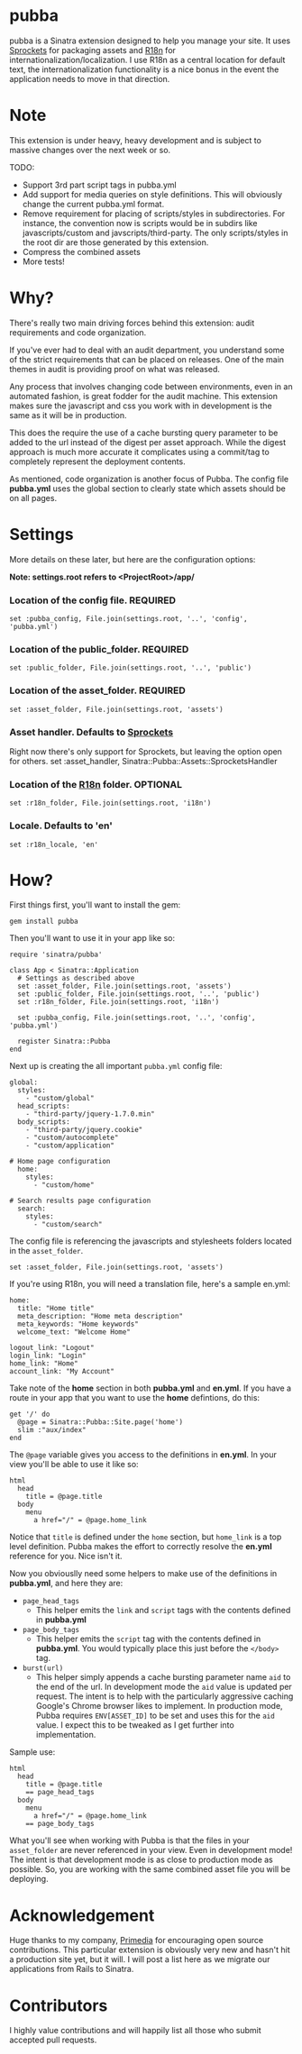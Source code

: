# pubba

pubba is a Sinatra extension designed to help you manage your site. It uses [Sprockets](https://github.com/sstephenson/sprockets) for packaging assets and [R18n](http://r18n.rubyforge.org/) for internationalization/localization. I use R18n as a central location for default text, the internationalization functionality is a nice bonus in the event the application needs to move in that direction.

# Note

This extension is under heavy, heavy development and is subject to massive changes over the next week or so.

TODO:

* Support 3rd part script tags in pubba.yml
* Add support for media queries on style definitions. This will obviously change the current pubba.yml format.
* Remove requirement for placing of scripts/styles in subdirectories. For instance, the convention now is scripts would be in subdirs like javascripts/custom and javscripts/third-party. The only scripts/styles in the root dir are those generated by this extension.
* Compress the combined assets
* More tests!

# Why?

There's really two main driving forces behind this extension: audit requirements and code organization.

If you've ever had to deal with an audit department, you understand some of the strict requirements that can be placed on releases. One of the main themes in audit is providing proof on what was released.

Any process that involves changing code between environments, even in an automated fashion, is great fodder for the audit machine. This extension makes sure the javascript and css you work with in development is the same as it will be in production.

This does the require the use of a cache bursting query parameter to be added to the url instead of the digest per asset approach. While the digest approach is much more accurate it complicates using a commit/tag to completely represent the deployment contents.

As mentioned, code organization is another focus of Pubba. The config file __pubba.yml__  uses the global section to clearly state which assets should be on all pages.
# Settings

More details on these later, but here are the configuration options:

**Note: __settings.root__ refers to \<ProjectRoot\>/app/**

### Location of the config file. REQUIRED
    set :pubba_config, File.join(settings.root, '..', 'config', 'pubba.yml')

### Location of the public_folder. REQUIRED
    set :public_folder, File.join(settings.root, '..', 'public')

### Location of the asset_folder. REQUIRED
    set :asset_folder, File.join(settings.root, 'assets')

### Asset handler. Defaults to [Sprockets](https://github.com/sstephenson/sprockets)
Right now there's only support for Sprockets, but leaving the option open for others.
    set :asset_handler, Sinatra::Pubba::Assets::SprocketsHandler

### Location of the [R18n](http://r18n.rubyforge.org/) folder. OPTIONAL
    set :r18n_folder, File.join(settings.root, 'i18n')

### Locale. Defaults to 'en'
    set :r18n_locale, 'en'



# How?

First things first, you'll want to install the gem:

    gem install pubba

Then you'll want to use it in your app like so:

    require 'sinatra/pubba'

    class App < Sinatra::Application
      # Settings as described above
      set :asset_folder, File.join(settings.root, 'assets')
      set :public_folder, File.join(settings.root, '..', 'public')
      set :r18n_folder, File.join(settings.root, 'i18n')

      set :pubba_config, File.join(settings.root, '..', 'config', 'pubba.yml')

      register Sinatra::Pubba
    end

Next up is creating the all important `pubba.yml` config file:

    global:
      styles:
        - "custom/global"
      head_scripts:
        - "third-party/jquery-1.7.0.min"
      body_scripts:
        - "third-party/jquery.cookie"
        - "custom/autocomplete"
        - "custom/application"

    # Home page configuration
      home:
        styles:
          - "custom/home"

    # Search results page configuration
      search:
        styles:
          - "custom/search"

The config file is referencing the javascripts and stylesheets folders located in the `asset_folder`.

    set :asset_folder, File.join(settings.root, 'assets')

If you're using R18n, you will need a translation file, here's a sample en.yml:

    home:
      title: "Home title"
      meta_description: "Home meta description"
      meta_keywords: "Home keywords"
      welcome_text: "Welcome Home"

    logout_link: "Logout"
    login_link: "Login"
    home_link: "Home"
    account_link: "My Account"

Take note of the __home__ section in both __pubba.yml__ and __en.yml__. If you have a route in your app that you want to use the __home__ defintions, do this:

    get '/' do
      @page = Sinatra::Pubba::Site.page('home')
      slim :"aux/index"
    end

The `@page` variable gives you access to the definitions in __en.yml__. In your view you'll be able to use it like so:

    html
      head
        title = @page.title
      body
        menu
          a href="/" = @page.home_link

Notice that `title` is defined under the `home` section, but `home_link` is a top level definition. Pubba makes the effort to correctly resolve the __en.yml__ reference for you. Nice isn't it.

Now you obviouslly need some helpers to make use of the definitions in __pubba.yml__, and here they are:

* `page_head_tags`
  * This helper emits the `link` and `script` tags with the contents defined in __pubba.yml__
* `page_body_tags`
  * This helper emits the `script` tag with the contents defined in __pubba.yml__. You would typically place this just before the `</body>` tag.
* `burst(url)`
  * This helper simply appends a cache bursting parameter name `aid` to the end of the url. In development mode the `aid` value is updated per request. The intent is to help with the particularly aggressive caching Google's Chrome browser likes to implement. In production mode, Pubba requires `ENV[ASSET_ID]` to be set and uses this for the `aid` value. I expect this to be tweaked as I get further into implementation.

Sample use:

    html
      head
        title = @page.title
        == page_head_tags
      body
        menu
          a href="/" = @page.home_link
        == page_body_tags

What you'll see when working with Pubba is that the files in your `asset_folder` are never referenced in your view. Even in development mode! The intent is that development mode is as close to production mode as possible. So, you are working with the same combined asset file you will be deploying.

# Acknowledgement

Huge thanks to my company, [Primedia](http://primedia.com) for encouraging open source contributions. This particular extension is obviously very new and hasn't hit a production site yet, but it will. I will post a list here as we migrate our applications from Rails to Sinatra.

# Contributors

I highly value contributions and will happily list all those who submit accepted pull requests.

